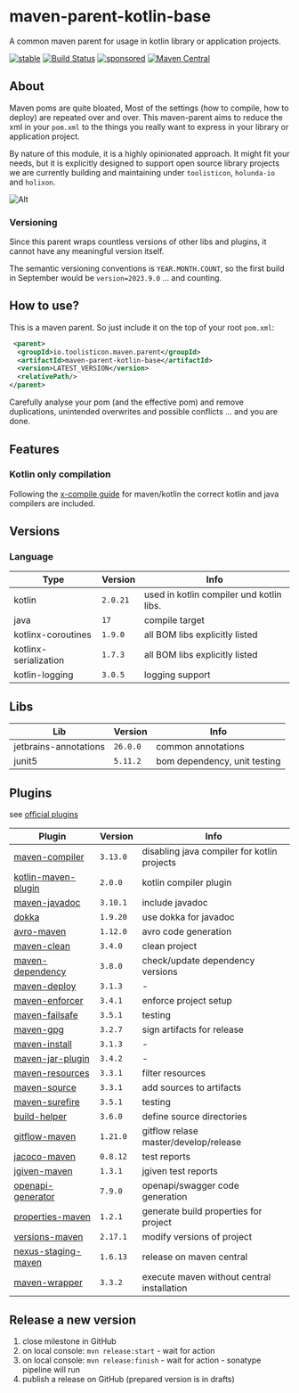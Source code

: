 # maven-parent-kotlin-base

A common maven parent for usage in kotlin library or application projects.

[![stable](https://img.shields.io/badge/lifecycle-STABLE-green.svg)](https://github.com/holisticon#open-source-lifecycle)
[![Build Status](https://github.com/toolisticon/maven-parent-kotlin-base/workflows/Development%20branches/badge.svg)](https://github.com/toolisticon/maven-parent-kotlin-base/actions)
[![sponsored](https://img.shields.io/badge/sponsoredBy-Holisticon-RED.svg)](https://holisticon.de/)
[![Maven Central](https://maven-badges.herokuapp.com/maven-central/io.toolisticon.maven.parent/maven-parent-kotlin-base/badge.svg)](https://maven-badges.herokuapp.com/maven-central/io.toolisticon.maven.parent/maven-parent-kotlin-base)

## About

Maven poms are quite bloated, Most of the settings (how to compile, how to deploy) are repeated over and over.
This maven-parent aims to reduce the xml in your `pom.xml` to the things you really want to express in your library or application project.

By nature of this module, it is a highly opinionated approach. It might fit your needs, but it is explicitly designed to support open source library
projects we are currently building and maintaining under `toolisticon`, `holunda-io` and `holixon`.

![Alt](https://repobeats.axiom.co/api/embed/e8f5fb21acc9cb5a90b05b63164ce38fbd473b48.svg "Repobeats analytics image")

### Versioning

Since this parent wraps countless versions of other libs and plugins, it cannot have any meaningful version itself.

The semantic versioning conventions is `YEAR.MONTH.COUNT`, so the first build in September would be `version=2023.9.0` ... and counting.

## How to use?

This is a maven parent. So just include it on the top of your root `pom.xml`:

```xml
 <parent>
  <groupId>io.toolisticon.maven.parent</groupId>
  <artifactId>maven-parent-kotlin-base</artifactId>
  <version>LATEST_VERSION</version>
  <relativePath/>
</parent>
```

Carefully analyse your pom (and the effective pom) and remove duplications, unintended overwrites and possible conflicts ... and you are done.

## Features

### Kotlin only compilation

Following the [x-compile guide](https://kotlinlang.org/docs/maven.html#compile-kotlin-and-java-sources) for maven/kotlin the correct kotlin and java compilers
are included.

## Versions

### Language

| Type                  | Version  | Info                                      |
|-----------------------|----------|-------------------------------------------|
| kotlin                | `2.0.21` | used in kotlin compiler und kotlin libs.  |
| java                  | `17`     | compile target                            |
| kotlinx-coroutines    | `1.9.0`  | all BOM libs explicitly listed            |
| kotlinx-serialization | `1.7.3`  | all BOM libs explicitly listed            |
| kotlin-logging        | `3.0.5`  | logging support                           |

## Libs

| Lib    | Version  | Info                                 |
|--------|----------|--------------------------------------|
| jetbrains-annotations | `26.0.0`   | common annotations  |
| junit5 | `5.11.2`   | bom dependency, unit testing       |

## Plugins

see [official plugins](https://maven.apache.org/plugins/index.html)

| Plugin                                                                                                                     | Version  | Info                                        |
|----------------------------------------------------------------------------------------------------------------------------|----------|---------------------------------------------|
| [maven-compiler](https://maven.apache.org/plugins/maven-compiler-plugin/)                                                  | `3.13.0` | disabling java compiler for kotlin projects |
| [kotlin-maven-plugin](https://kotlinlang.org/docs/maven.html)                                                              | `2.0.0`  | kotlin compiler plugin                      |
| [maven-javadoc](https://maven.apache.org/plugins/maven-javadoc-plugin/)                                                    | `3.10.1` | include javadoc                             |
| [dokka](https://kotlinlang.org/docs/dokka-maven.html#apply-dokka)                                                          | `1.9.20` | use dokka for javadoc                       |
| [avro-maven](https://avro.apache.org/docs/1.11.1/getting-started-java/)                                                    | `1.12.0` | avro code generation                        |
| [maven-clean](https://maven.apache.org/plugins/maven-clean-plugin/)                                                        | `3.4.0`  | clean project                               |
| [maven-dependency](https://maven.apache.org/plugins/maven-dependency-plugin/)                                              | `3.8.0`  | check/update dependency versions            |
| [maven-deploy](https://maven.apache.org/plugins/maven-deploy-plugin/)                                                      | `3.1.3`  | -                                           |
| [maven-enforcer](https://maven.apache.org/enforcer/maven-enforcer-plugin/)                                                 | `3.4.1`  | enforce project setup                       |
| [maven-failsafe](https://maven.apache.org/surefire/maven-failsafe-plugin/)                                                 | `3.5.1`  | testing                                     |
| [maven-gpg](https://maven.apache.org/plugins/maven-gpg-plugin/)                                                            | `3.2.7`  | sign artifacts for release                  |
| [maven-install](https://maven.apache.org/plugins/maven-install-plugin/)                                                    | `3.1.3`  | -                                           |
| [maven-jar-plugin](https://maven.apache.org/plugins/maven-jar-plugin/)                                                     | `3.4.2`  | -                                           |
| [maven-resources](https://maven.apache.org/plugins/maven-resources-plugin/)                                                | `3.3.1`  | filter resources                            |
| [maven-source](https://maven.apache.org/plugins/maven-source-plugin/)                                                       | `3.3.1`  | add sources to artifacts                    |
| [maven-surefire](https://maven.apache.org/surefire/maven-surefire-plugin/)                                                 | `3.5.1`  | testing                                     |
| [build-helper](https://www.mojohaus.org/build-helper-maven-plugin/)                                                        | `3.6.0`  | define source directories                   |
| [gitflow-maven](https://aleksandr-m.github.io/gitflow-maven-plugin/)                                                       | `1.21.0` | gitflow relase master/develop/release       |
| [jacoco-maven](https://www.eclemma.org/jacoco/trunk/doc/maven.html)                                                        | `0.8.12` | test reports                                |
| [jgiven-maven](https://jgiven.org/userguide/#_maven)                                                                       | `1.3.1`  | jgiven test reports                         |
| [openapi-generator](https://github.com/OpenAPITools/openapi-generator/tree/master/modules/openapi-generator-maven-plugin)  | `7.9.0`  | openapi/swagger code generation             |
| [properties-maven](https://www.mojohaus.org/properties-maven-plugin/)                                                      | `1.2.1`  | generate build properties for project       |
| [versions-maven](https://www.mojohaus.org/versions/versions-maven-plugin/index.html)                                       | `2.17.1` | modify versions of project                  |
| [nexus-staging-maven](https://github.com/sonatype/nexus-maven-plugins/blob/main/staging/maven-plugin/README.md)            | `1.6.13` | release on maven central                    |
| [maven-wrapper](https://maven.apache.org/wrapper/maven-wrapper-plugin/plugin-info.html)                                    | `3.3.2`  | execute maven without central installation  |

## Release a new version

1. close milestone in GitHub
1. on local console: `mvn release:start` - wait for action
1. on local console: `mvn release:finish` - wait for action - sonatype pipeline will run
1. publish a release on GitHub (prepared version is in drafts)
